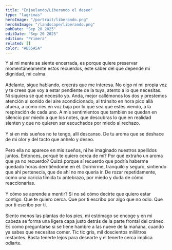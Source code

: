 ```yaml
---
title: "Enjaulando/Liberando el deseo"
type: "lagrimas"
heroImage: "/portrait/liberando.png"
heroSmImage: "/landscape/liberando.png"
pubDate: "Sep 20 2025"
editDate: "Sep 20 2025"
edition: "Primera"
related: []
color: "#B55A5A"
---
```


Y si mi mente se siente encerrada, es porque quiere preservar momentáneamente estos recuerdos, este saber del que depende mi dignidad, mi calma.
<br><br>
Adelante, sigue hablando, creerás que me interesa. No oigo ni mi propia voz y te crees que voy a estar pendiente de la tuya, atento a lo que necesitas. Ni siquiera sé qué necesito yo. Anda, mejor callémonos los dos y prestemos atención al sonido del aire acondicionado, al tránsito en hora pico allá afuera, a como ríes en voz baja por lo que sea que estés viendo, a la respiración de cada uno. A mis sentimientos que también se quedan en silencio por miedo a que los notes, que descubras lo que en realidad sienten y que no quieren ser escuchados por miedo al rechazo.
<br><br>
Y si en mis sueños no te tengo, allí descanso. De tu aroma que se deshace de mi olor y del tacto que anhelo y deseo.
<br><br>
Pero ella no aparece en mis sueños, ni he imaginado nuestros apellidos juntos. Entonces, porqué te quiero cerca de mí? Por qué extraño un aroma que ya no recuerdo? Quizá porque sí recuerdo que podría haberme quedado horas derritiéndome en él. Dormirme, tranquilo y seguro, sintiendo que ahí pertenecía, que de ahí no me quería ir. De rozar repetidamente, como una caricia tímida tu antebrazo, por miedo y duda de cómo reaccionarías.
<br><br>
Y cómo se aprende a mentir? Si no sé cómo decirte que quiero estar contigo. Que te quiero cerca. Que por ti escribo por algo que no odio. Que por ti escribo por ti.
<br><br>
Siento menos las plantas de los pies, mi estómago se encoge y en mi cabeza se forma una ligera capa justo detrás de la parte frontal del cráneo. Es como preguntarse si se tiene hambre a las nueve de la mañana, cuando ya sabes que necesitas comer. Tic tic gris, mil doscientos mililitros restantes. Basta tenerte lejos para desearte y el tenerte cerca implica odiarte.
